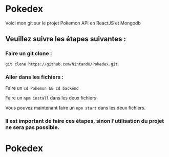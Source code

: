 # Pokedex

Voici mon git sur le projet Pokemon API en ReactJS et Mongodb

## Veuillez suivre les étapes suivantes :

### Faire un git clone :

`git clone https://github.com/Nintando/Pokedex.git`

### Aller dans les fichiers :

Faire un `cd Pokemon && cd backend`

Faire un `npm install` dans les deux fichiers

Vous pouvez maintenant faire un `npm start` dans les deux fichiers.

### Il est important de faire ces étapes, sinon l'utilisation du projet ne sera pas possible.
# Pokedex
